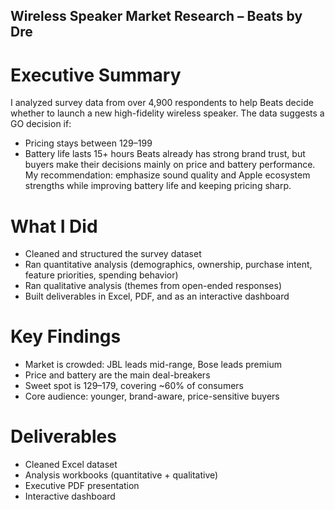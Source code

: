 ## Wireless Speaker Market Research – Beats by Dre
# Executive Summary

I analyzed survey data from over 4,900 respondents to help Beats decide whether to launch a new high-fidelity wireless speaker.
The data suggests a GO decision if:
- Pricing stays between $129–$199
- Battery life lasts 15+ hours
Beats already has strong brand trust, but buyers make their decisions mainly on price and battery performance. My recommendation: emphasize sound quality and Apple ecosystem strengths while improving battery life and keeping pricing sharp.

# What I Did

- Cleaned and structured the survey dataset
- Ran quantitative analysis (demographics, ownership, purchase intent, feature priorities, spending behavior)
- Ran qualitative analysis (themes from open-ended responses)
- Built deliverables in Excel, PDF, and as an interactive dashboard

# Key Findings

- Market is crowded: JBL leads mid-range, Bose leads premium
- Price and battery are the main deal-breakers
- Sweet spot is $129–$179, covering ~60% of consumers
- Core audience: younger, brand-aware, price-sensitive buyers

# Deliverables

- Cleaned Excel dataset
- Analysis workbooks (quantitative + qualitative)
- Executive PDF presentation
- Interactive dashboard
